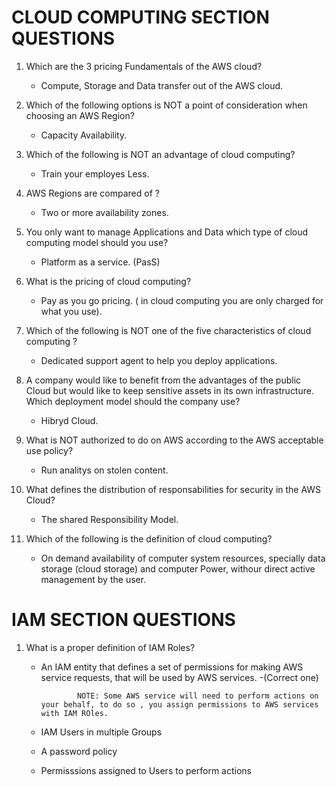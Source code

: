 # **CLOUD COMPUTING SECTION QUESTIONS**

1. Which are the 3 pricing Fundamentals of the AWS cloud?

   - Compute, Storage and Data transfer out of the AWS cloud.

2. Which of the following options is NOT a point of consideration when choosing an AWS Region?

   - Capacity Availability.

3. Which of the following is NOT an advantage of cloud computing?

   - Train your employes Less.

4. AWS Regions are compared of ?

   - Two or more availability zones.

5. You only want to manage Applications and Data which type of cloud computing model should you use?

   - Platform as a service. (PasS)

6. What is the pricing of cloud computing?

   - Pay as you go pricing. ( in cloud computing you are only charged for what you use).

7. Which of the following is NOT one of the five characteristics of cloud computing ?

   - Dedicated support agent to help you deploy applications.

8. A company would like to benefit from the advantages of the public Cloud but would like to keep sensitive assets in its own infrastructure. Which deployment model should the company use?

   - Hibryd Cloud.

9. What is NOT authorized to do on AWS according to the AWS acceptable use policy?

   - Run analitys on stolen content.

10. What defines the distribution of responsabilities for security in the AWS Cloud?

    - The shared Responsibility Model.

11. Which of the following is the definition of cloud computing?

    - On demand availability of computer system resources, specially data storage (cloud storage) and computer Power, withour direct active management by the user.

# **IAM SECTION QUESTIONS**

1.  What is a proper definition of IAM Roles?

    - An IAM entity that defines a set of permissions for making AWS service requests, that will be used by AWS services. -(Correct one)

                  NOTE: Some AWS service will need to perform actions on your behalf, to do so , you assign permissions to AWS services with IAM ROles.

    - IAM Users in multiple Groups
    - A password policy
    - Permisssions assigned to Users to perform actions
